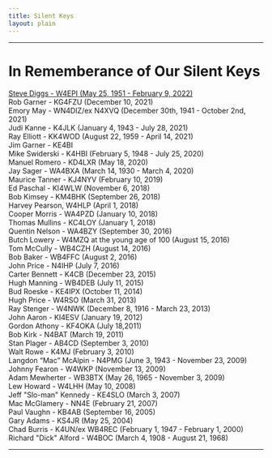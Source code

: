 ```yaml
---
title: Silent Keys
layout: plain
---
```

---
# In Rememberance of Our Silent Keys
   
> 
<a href="https://www.fischerperimeterchapel.com/obituary/Stephen-Diggs" title="Steve Diggs Obituary" target="_blank" rel="noopener">Steve Diggs - W4EPI (May 25, 1951 - February 9, 2022)</a>    
Rob Garner - KG4FZU (December 10, 2021)   
Emory May - WN4DIZ/ex N4XVQ (December 30th, 1941 - October 2nd, 2021)   
Judi Kanne - K4JLK (January 4, 1943 - July 28, 2021)   
Ray Elliott - KK4WOD (August 22, 1959 - April 14, 2021)   
Jim Garner - KE4BI   
Mike Swiderski - K4HBI (February 5, 1948 - July 25, 2020)   
Manuel Romero - KD4LXR (May 18, 2020)   
Jay Sager - WA4BXA (March 14, 1930 - March 4, 2020)   
Maurice Tanner - KJ4NYV (February 10, 2019)   
Ed Paschal - KI4WLW (November 6, 2018)   
Bob Kimsey - KM4BHK (September 26, 2018)   
Harvey Pearson, W4HLP (April 1, 2018)   
Cooper Morris - WA4PZD (January 10, 2018)   
Thomas Mullins - KC4LOY (January 1, 2018)   
Quentin Nelson - WA4BZY (September 30, 2016)   
Butch Lowery - W4MZQ at the young age of 100 (August 15, 2016)   
Tom McCully - WB4CZH (August 14, 2016)   
Bob Baker - WB4FFC (August 2, 2016)   
John Price - N4IHP (July 7, 2016)   
Carter Bennett - K4CB (December 23, 2015)   
Hugh Manning - WB4DEB (July 11, 2015)   
Bud Roeske - KE4IPX (October 11, 2014)   
Hugh Price - W4RSO (March 31, 2013)   
Ray Stenger - W4NWK (December 8, 1916 - March 23, 2013)   
John Aaron - KI4ESV (January 19, 2012)   
Gordon Athony - KF4OKA (July 18,2011)   
Bob Kirk - N4BAT (March 19, 2011)   
Stan Plager - AB4CD (September 3, 2010)   
Walt Rowe - K4MJ (February 3, 2010)   
Langdon “Mac” McAlpin - N4PMG (June 3, 1943 - November 23, 2009)    
Johnny Fearon - W4WKP (November 13, 2009)   
Adam Mewherter - WB3BTX (May 26, 1965 - November 3, 2009)   
Lew Howard - W4LHH (May 10, 2008)   
Jeff "Slo-man" Kennedy - KE4SLO (March 3, 2007)   
Mac McGlamery - NN4E (February 21, 2007)   
Paul Vaughn - KB4AB (September 16, 2005)   
Gary Adams - KS4JR (May 25, 2004)   
Chad Burris - K4UN/ex WB4REC (February 1, 1947 - February 1, 2000)   
Richard "Dick" Alford - W4BOC (March 4, 1908 - August 21, 1968)

---
